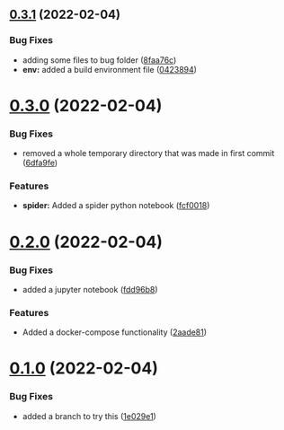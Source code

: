 ## [0.3.1](https://github.com/d80ep08th/terassaurus/compare/v0.3.0...v0.3.1) (2022-02-04)


### Bug Fixes

* adding some files to bug folder ([8faa76c](https://github.com/d80ep08th/terassaurus/commit/8faa76cc078361f8f5ba1e48ad783987eb8bef4a))
* **env:** added a build environment file ([0423894](https://github.com/d80ep08th/terassaurus/commit/042389498f2401fb8186407aaf8eaff6d17f0ed8))



# [0.3.0](https://github.com/d80ep08th/terassaurus/compare/v0.2.0...v0.3.0) (2022-02-04)


### Bug Fixes

* removed a whole temporary directory that was made in first commit ([6dfa9fe](https://github.com/d80ep08th/terassaurus/commit/6dfa9fe82ea5e7ddf20c79ebca78b2f8aac640ec))


### Features

* **spider:** Added a spider python notebook ([fcf0018](https://github.com/d80ep08th/terassaurus/commit/fcf001839a63c01b18ffe1d419b6fa629480a0e3))



# [0.2.0](https://github.com/d80ep08th/terassaurus/compare/v0.1.0...v0.2.0) (2022-02-04)


### Bug Fixes

* added a jupyter notebook ([fdd96b8](https://github.com/d80ep08th/terassaurus/commit/fdd96b8fb0fa569807f6883e4ef58b91fe353c6f))


### Features

* Added a docker-compose functionality ([2aade81](https://github.com/d80ep08th/terassaurus/commit/2aade81980b8c8e88e367a6b9dc2a4d3dd06b33f))



# [0.1.0](https://github.com/d80ep08th/terassaurus/compare/1e029e1dd48c0dd5972949782f5ccf77219482a7...v0.1.0) (2022-02-04)


### Bug Fixes

* added a branch to try this ([1e029e1](https://github.com/d80ep08th/terassaurus/commit/1e029e1dd48c0dd5972949782f5ccf77219482a7))



